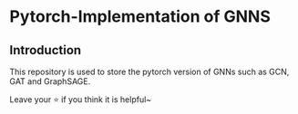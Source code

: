 # Pytorch-Implementation of GNNS

## Introduction
This repository is used to store the pytorch version of GNNs such as GCN, GAT and GraphSAGE.

Leave your ⭐ if you think it is helpful~ 

